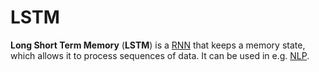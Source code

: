 # LSTM

**Long Short Term Memory** (**LSTM**) is a [RNN](./rnn.md) that keeps a memory
state, which allows it to process sequences of data. It can be used in e.g.
[NLP](../../problem_types/nlp.md).
